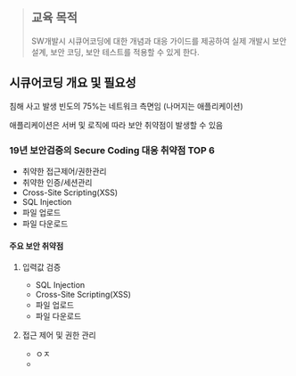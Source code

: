 >## 교육 목적
>SW개발시 시큐어코딩에 대한 개념과 대응 가이드를 제공하여 실제 개발시 보안 설계, 보안 코딩, 보안 테스트를 적용할 수 있게 한다.  

## 시큐어코딩 개요 및 필요성
침해 사고 발생 빈도의 75%는 네트워크 측면임
(나머지는 애플리케이션)

애플리케이션은 서버 및 로직에 따라 보안 취약점이 발생할 수 있음


### 19년 보안검증의 Secure Coding 대응 취약점 TOP 6
- 취약한 접근제어/권한관리
- 취약한 인증/세션관리
- Cross-Site Scripting(XSS)
- SQL Injection
- 파일 업로드
- 파일 다운로드

#### 주요 보안 취약점
1. 입력값 검증
   - SQL Injection
   - Cross-Site Scripting(XSS)
   - 파일 업로드
   - 파일 다운로드

2. 접근 제어 및 권한 관리
   - ㅇㅈ
   - 
<!--stackedit_data:
eyJoaXN0b3J5IjpbLTE3NzQ5ODAzMiwtMzk2NzE2ODU4LC0xNT
gzODE4MTMyLC0xMjMyODEzMTIyLDczMDk5ODExNl19
-->